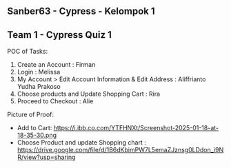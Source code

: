 ## Sanber63 - Cypress - Kelompok 1
## Team 1 - Cypress Quiz 1

POC of Tasks:
1. Create an Account : Firman
2. Login : Melissa
3. My Account > Edit Account Information & Edit Address : Aliffrianto Yudha Prakoso
4. Choose products and Update Shopping Cart : Rira
5. Proceed to Checkout : Alie

Picture of Proof:
- Add to Cart: https://i.ibb.co.com/YTFHNXt/Screenshot-2025-01-18-at-18-35-30.png
- Choose Product and update Shopping chart : https://drive.google.com/file/d/1B6dKbimPW7L5emaZJznsg0LDdon_i9NR/view?usp=sharing
